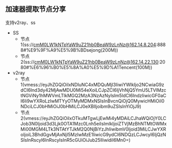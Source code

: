 ## 加速器提取节点分享
支持v2ray、ss

* SS
   * 节点1(ss://cmM0LW1kNTpYaW9uZ21hb0BeaW9zLnNz@162.14.8.204:8888#%E9%9F%A9%E5%9B%BDsejong(200M))
   * 节点2(ss://cmM0LW1kNTpYaW9uZ21hb0BeaW9zLnNz@162.14.22.130:2080#%E6%96%B0%E5%8A%A0%E5%9D%A1Tencent(100M))
* v2ray
   * 节点1(vmess://eyJhZGQiOiIxNDIuNC4xMDQuMjI3IiwiYWlkIjo2NCwiaG9zdCI6Ind3dy42MjAwMDU0Mi54eXoiLCJpZCI6IjVhNjQ5YmU5LTVlMzctNGViNy1hMWVmLTlkMGQ2MzA3NzAzNyIsIm5ldCI6IndzIiwicGF0aCI6Ii9wYXRoLzIwMTYyOTMyMDMxNSIsInBvcnQiOjQ0MywicHMiOiI0NDciLCJ0bHMiOiJ0bHMiLCJ0eXBlIjoibm9uZSIsInYiOjJ9)
   * 节点2(vmess://eyJhZGQiOiIxOTkuMTgwLjEwMi4yMDAiLCJhaWQiOjY0LCJob3N0Ijoid3d3Ljk0OTA1Mzc0Lnh5eiIsImlkIjoiZTVjMzBhNTMtOWMxMi00MGM4LTk3NTAtYTJkM2Q0NjBiYzJhIiwibmV0Ijoid3MiLCJwYXRoIjoiL3BhdGgvMjAxNjI5MzIwMzE1IiwicG9ydCI6NDQzLCJwcyI6IjQzNSIsInRscyI6InRscyIsInR5cGUiOiJub25lIiwidiI6Mn0=)
